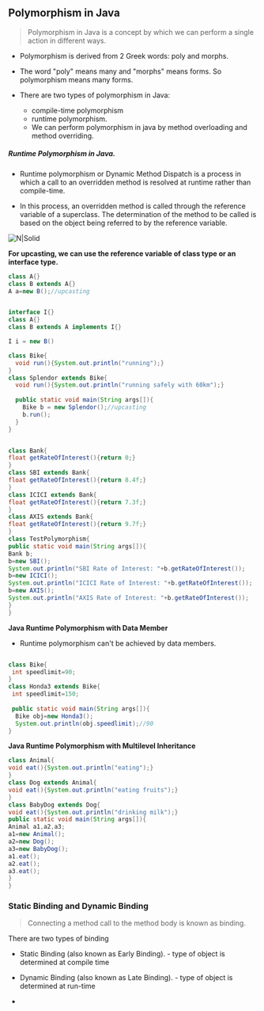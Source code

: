 ## Polymorphism in Java

> Polymorphism in Java is a concept by which we can perform a single action in different ways. 
- Polymorphism is derived from 2 Greek words: poly and morphs. 
- The word "poly" means many and "morphs" means forms. So polymorphism means many forms.

- There are two types of polymorphism in Java: 
    - compile-time polymorphism 
    - runtime polymorphism. 
    - We can perform polymorphism in java by method overloading and method overriding.

##### Runtime Polymorphism in Java.
- Runtime polymorphism or Dynamic Method Dispatch is a process in which a call to an overridden method is resolved at runtime rather than compile-time.

- In this process, an overridden method is called through the reference variable of a superclass. The determination of the method to be called is based on the object being referred to by the reference variable.


![N|Solid](https://i.imgur.com/OL8UchJ.png)

**For upcasting, we can use the reference variable of class type or an interface type.**

```java
class A{}  
class B extends A{}  
A a=new B();//upcasting  


interface I{}  
class A{}  
class B extends A implements I{}  

I i = new B()
```


```java
class Bike{  
  void run(){System.out.println("running");}  
}  
class Splendor extends Bike{  
  void run(){System.out.println("running safely with 60km");}  
  
  public static void main(String args[]){  
    Bike b = new Splendor();//upcasting  
    b.run();  
  }  
} 
```

```java

class Bank{  
float getRateOfInterest(){return 0;}  
}  
class SBI extends Bank{  
float getRateOfInterest(){return 8.4f;}  
}  
class ICICI extends Bank{  
float getRateOfInterest(){return 7.3f;}  
}  
class AXIS extends Bank{  
float getRateOfInterest(){return 9.7f;}  
}  
class TestPolymorphism{  
public static void main(String args[]){  
Bank b;  
b=new SBI();  
System.out.println("SBI Rate of Interest: "+b.getRateOfInterest());  
b=new ICICI();  
System.out.println("ICICI Rate of Interest: "+b.getRateOfInterest());  
b=new AXIS();  
System.out.println("AXIS Rate of Interest: "+b.getRateOfInterest());  
}  
} 

```

**Java Runtime Polymorphism with Data Member**
- Runtime polymorphism can't be achieved by data members.

```java

class Bike{  
 int speedlimit=90;  
}  
class Honda3 extends Bike{  
 int speedlimit=150;  
  
 public static void main(String args[]){  
  Bike obj=new Honda3();  
  System.out.println(obj.speedlimit);//90  
}  

```

**Java Runtime Polymorphism with Multilevel Inheritance**
```java
class Animal{  
void eat(){System.out.println("eating");}  
}  
class Dog extends Animal{  
void eat(){System.out.println("eating fruits");}  
}  
class BabyDog extends Dog{  
void eat(){System.out.println("drinking milk");}  
public static void main(String args[]){  
Animal a1,a2,a3;  
a1=new Animal();  
a2=new Dog();  
a3=new BabyDog();  
a1.eat();  
a2.eat();  
a3.eat();  
}  
} 

```

### Static Binding and Dynamic Binding
> Connecting a method call to the method body is known as binding.

There are two types of binding
- Static Binding (also known as Early Binding).
        - type of object is determined at compile time 
- Dynamic Binding (also known as Late Binding).
        - type of object is determined at run-time 

- 
